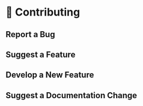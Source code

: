 # 🤝 Contributing

## Report a Bug

## Suggest a Feature

## Develop a New Feature

## Suggest a Documentation Change
